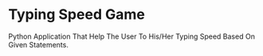 # Typing Speed Game  
Python Application That Help The User To His/Her Typing Speed Based On Given Statements.    
